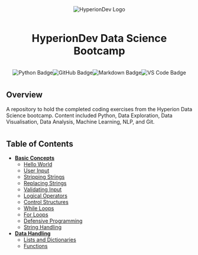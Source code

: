 &emsp;

<p align="center">
  <img src="https://media.licdn.com/dms/image/C4D0BAQHpevQvs8LmdQ/company-logo_200_200/0/1669891735209?e=1690416000&v=beta&t=38urfUIvs3AOtsJx4vjFsLwWd7YG9QzG5ZG_CAtqJr4" alt="HyperionDev Logo" />
</p>

<div style="text-align:center;">
  <h1 style="display:inline-block;font-size:2em;font-weight:bold;border:none;">HyperionDev Data Science Bootcamp</h1>
</div>

<p align="center">
<img src="https://img.shields.io/badge/Python-3F74A1?style=for-the-badge&logo=python&logoColor=white" alt="Python Badge" /><img src="https://img.shields.io/badge/GitHub-313131?style=for-the-badge&logo=github&logoColor=white" alt="GitHub Badge" /><img src="https://img.shields.io/badge/Markdown-E65000?style=for-the-badge&logo=markdown&logoColor=white" alt="Markdown Badge" /><img src="https://img.shields.io/badge/VS_Code-0097E7?style=for-the-badge&logo=visual%20studio%20code&logoColor=white" alt="VS Code Badge" />
</p>

#

## **Overview**
A repository to hold the completed coding exercises from the Hyperion Data Science bootcamp. Content included Python, Data Exploration, Data Visualisation, Data Analysis, Machine Learning, NLP, and Git.
#

## **Table of Contents**

- [**Basic Concepts**](https://github.com/neoreuvenla/hyperion-datascience/tree/main/basic%20concepts)
    * [Hello World](https://github.com/neoreuvenla/hyperion-datascience/blob/main/basic%20concepts/01%20hello%20world.py)
    * [User Input](https://github.com/neoreuvenla/hyperion-datascience/blob/main/basic%20concepts/02%20user%20input.py)
    * [Stripping Strings](https://github.com/neoreuvenla/hyperion-datascience/blob/main/basic%20concepts/03%20stripping%20strings.py)
    * [Replacing Strings](https://github.com/neoreuvenla/hyperion-datascience/blob/main/basic%20concepts/04%20replacing%20strings.py)
    * [Validating Input](https://github.com/neoreuvenla/hyperion-datascience/blob/main/basic%20concepts/05%20validating%20input.py)
    * [Logical Operators](https://github.com/neoreuvenla/hyperion-datascience/blob/main/basic%20concepts/06%20logical%20operators.py)
    * [Control Structures](https://github.com/neoreuvenla/hyperion-datascience/blob/main/basic%20concepts/07%20control%20structures.py)
    * [While Loops](https://github.com/neoreuvenla/hyperion-datascience/blob/main/basic%20concepts/08%20while%20loops.py)
    * [For Loops](https://github.com/neoreuvenla/hyperion-datascience/blob/main/basic%20concepts/09%20for%20loops.py)
    * [Defensive Programming](https://github.com/neoreuvenla/hyperion-datascience/blob/main/basic%20concepts/10%20defensive%20programming.py)
    * [String Handling](https://github.com/neoreuvenla/hyperion-datascience/blob/main/basic%20concepts/11%20string%20handling.py)
- [**Data Handling**](https://github.com/neoreuvenla/hyperion-datascience/tree/main/data%20handling)
    * [Lists and Dictionaries](https://github.com/neoreuvenla/hyperion-datascience/blob/main/data%20handling/01%20lists%20and%20dictionaries.py)
    * [Functions](https://github.com/neoreuvenla/hyperion-datascience/blob/main/data%20handling/02%20functions.py)